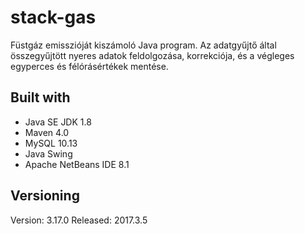 # stack-gas
Füstgáz emisszióját kiszámoló Java program. 
Az adatgyűjtő által összegyűjtött nyeres adatok feldolgozása, korrekciója, és a végleges egyperces és félórásértékek mentése.

## Built with

 - Java SE JDK 1.8
 - Maven 4.0
 - MySQL 10.13
 - Java Swing
 - Apache NetBeans IDE 8.1
 
## Versioning

Version: 3.17.0 
Released: 2017.3.5
